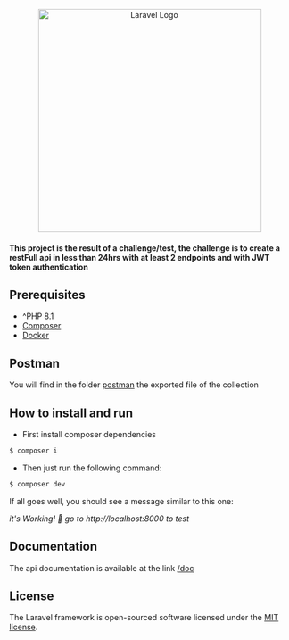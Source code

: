<p align="center"><a href="https://laravel.com" target="_blank"><img src="https://raw.githubusercontent.com/laravel/art/master/logo-lockup/5%20SVG/2%20CMYK/1%20Full%20Color/laravel-logolockup-cmyk-red.svg" width="400" alt="Laravel Logo"></a></p>

#### This project is the result of a challenge/test, the challenge is to create a restFull api in less than 24hrs with at least 2 endpoints and with JWT token authentication

## Prerequisites

- ^PHP 8.1
- [Composer](https://getcomposer.org/)
- [Docker](https://www.docker.com/)

## Postman

You will find in the folder [postman](postman) the exported file of the collection

## How to install and run

- First install composer dependencies
```bash
$ composer i
```
- Then just run the following command:
```bash
$ composer dev
```
If all goes well, you should see a message similar to this one:

*it's Working! 🎉 go to http://localhost:8000 to test*

## Documentation

The api documentation is available at the link [/doc](http://localhost:8000/doc)


## License

The Laravel framework is open-sourced software licensed under the [MIT license](https://opensource.org/licenses/MIT).
